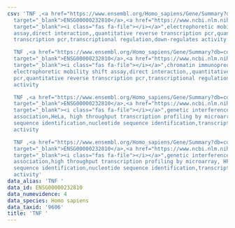```yaml
---
csv: 'TNF ,<a href="https://www.ensembl.org/Homo_sapiens/Gene/Summary?db=core;g=ENSG00000232810"
  target="_blank">ENSG00000232810</a>,<a href="https://www.ncbi.nlm.nih.gov/pubmed/25053922"
  target="_blank"><i class="fas fa-file"></i></a>",electrophoretic mobility shift
  assay,direct interaction,,quantitative reverse transcription pcr,quantitative reverse
  transcription pcr,transcriptional regulation,down-regulates activity

  TNF ,<a href="https://www.ensembl.org/Homo_sapiens/Gene/Summary?db=core;g=ENSG00000232810"
  target="_blank">ENSG00000232810</a>,<a href="https://www.ncbi.nlm.nih.gov/pubmed/30307772"
  target="_blank"><i class="fas fa-file"></i></a>",chromatin immunoprecipitation assay,
  electrophoretic mobility shift assay,direct interaction,,quantitative reverse transcription
  pcr,quantitative reverse transcription pcr,transcriptional regulation,up-regulates
  activity

  TNF ,<a href="https://www.ensembl.org/Homo_sapiens/Gene/Summary?db=core;g=ENSG00000232810"
  target="_blank">ENSG00000232810</a>,<a href="https://www.ncbi.nlm.nih.gov/pubmed/28369544"
  target="_blank"><i class="fas fa-file"></i></a>",genetic interference,functional
  association,HeLa, high throughput transcription profiling by microarray,nucleotide
  sequence identification,nucleotide sequence identification,transcriptional regulation,up-regulates
  activity

  TNF ,<a href="https://www.ensembl.org/Homo_sapiens/Gene/Summary?db=core;g=ENSG00000232810"
  target="_blank">ENSG00000232810</a>,<a href="https://www.ncbi.nlm.nih.gov/pubmed/28369544"
  target="_blank"><i class="fas fa-file"></i></a>",genetic interference,functional
  association,high throughput transcription profiling by microarray, HF73 cells,nucleotide
  sequence identification,nucleotide sequence identification,transcriptional regulation,up-regulates
  activity'
data_alias: 'TNF '
data_id: ENSG00000232810
data_numevidence: 4
data_species: Homo sapiens
data_taxid: '9606'
title: 'TNF '
---
```

